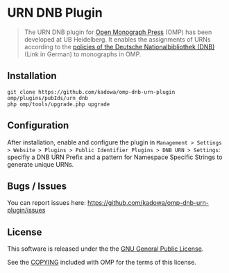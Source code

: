 # URN DNB Plugin

> The URN DNB plugin for [Open Monograph Press][omp] (OMP) has been developed at UB Heidelberg. It enables the assignments of URNs according to the [policies of the Deutsche Nationalbibliothek (DNB)][dnb-policy] (Link in German) to monographs in OMP.

## Installation

	git clone https://github.com/kadowa/omp-dnb-urn-plugin omp/plugins/pubIds/urn_dnb
	php omp/tools/upgrade.php upgrade

## Configuration

After installation, enable and configure the plugin in `Management > Settings > Website > Plugins > Public Identifier Plugins > DNB URN > Settings`: specifiy a DNB URN Prefix and a pattern for Namespace Specific Strings to generate unique URNs.

## Bugs / Issues

You can report issues here: <https://github.com/kadowa/omp-dnb-urn-plugin/issues>

## License

This software is released under the the [GNU General Public License][gpl-licence].

See the [COPYING][gpl-licence] included with OMP for the terms of this license.

[omp]: https://github.com/pkp/omp
[dnb-policy]: http://nbn-resolving.org/urn:nbn:de:101-2012121200
[gpl-licence]: https://github.com/pkp/omp/blob/master/docs/COPYING
